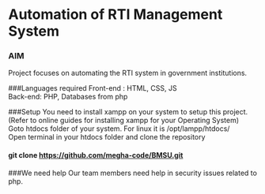# Automation of RTI Management System
### AIM
Project focuses on automating the RTI system in government institutions.

###Languages required
Front-end : HTML, CSS, JS <br />
Back-end: PHP, Databases from php

###Setup
You need to install xampp on your system to setup this project.(Refer to online guides for installing xampp for your Operating System) <br />
Goto htdocs folder of your system. For linux it is /opt/lampp/htdocs/ <br />
Open terminal in your htdocs folder and clone the repository <br/>
#### git clone https://github.com/megha-code/BMSU.git

###We need help
Our team members need help in security issues related to php.

